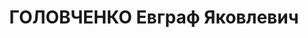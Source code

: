 ---
title: ГОЛОВЧЕНКО Евграф Яковлевич
description: "Род. в 1893, Донская обл., Черкасский окр., русский, обр.: начальное,\
  \ б/п. Проживал: ст-ца Усть-Лабинская. Начальник ст. 7-го Краснодарского отделения\
  \ ж.д. им. Ворошилова \n  Обв. в том, что был членом к/р троцкистско-зиновьевской\
  \ террористической организации. Приговор: ВК ВС СССР, 17.12.1937 – ВМН. Расстрелян\
  \ 17.12.1937, в г.Ростове-на-Дону. \n  Реабилитирован ВК ВС СССР 26.12.1957"
---